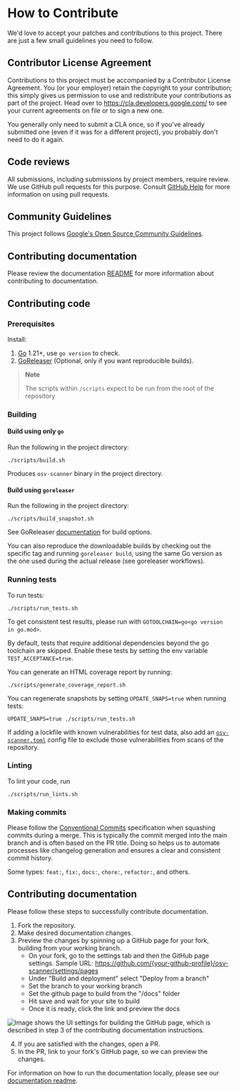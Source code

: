 # How to Contribute

We'd love to accept your patches and contributions to this project. There are
just a few small guidelines you need to follow.

## Contributor License Agreement

Contributions to this project must be accompanied by a Contributor License
Agreement. You (or your employer) retain the copyright to your contribution;
this simply gives us permission to use and redistribute your contributions as
part of the project. Head over to <https://cla.developers.google.com/> to see
your current agreements on file or to sign a new one.

You generally only need to submit a CLA once, so if you've already submitted one
(even if it was for a different project), you probably don't need to do it
again.

## Code reviews

All submissions, including submissions by project members, require review. We
use GitHub pull requests for this purpose. Consult
[GitHub Help](https://help.github.com/articles/about-pull-requests/) for more
information on using pull requests.

## Community Guidelines

This project follows
[Google's Open Source Community Guidelines](https://opensource.google.com/conduct/).

## Contributing documentation

Please review the documentation [README](docs/README.md) for more information about contributing to documentation.

## Contributing code

### Prerequisites

Install:

1. [Go](https://go.dev/) 1.21+, use `go version` to check.
2. [GoReleaser](https://goreleaser.com/) (Optional, only if you want reproducible builds).

> **Note**
>
> The scripts within `/scripts` expect to be run from the root of the repository

### Building

#### Build using only `go`

Run the following in the project directory:

```shell
./scripts/build.sh
```

Produces `osv-scanner` binary in the project directory.

#### Build using `goreleaser`

Run the following in the project directory:

```shell
./scripts/build_snapshot.sh
```

See GoReleaser [documentation](https://goreleaser.com/cmd/goreleaser_build/) for build options.

You can also reproduce the downloadable builds by checking out the specific tag and running `goreleaser build`,
using the same Go version as the one used during the actual release (see goreleaser workflows).

### Running tests

To run tests:

```shell
./scripts/run_tests.sh
```

To get consistent test results, please run with `GOTOOLCHAIN=go<go version in go.mod>`.

By default, tests that require additional dependencies beyond the go toolchain are skipped.
Enable these tests by setting the env variable `TEST_ACCEPTANCE=true`.

You can generate an HTML coverage report by running:

```shell
./scripts/generate_coverage_report.sh
```

You can regenerate snapshots by setting `UPDATE_SNAPS=true` when running tests:

```shell
UPDATE_SNAPS=true ./scripts/run_tests.sh
```

If adding a lockfile with known vulnerabilities for test data, also add an [`osv-scanner.toml`](https://google.github.io/osv-scanner/configuration/) config file to exclude those vulnerabilities from scans of the repository.

### Linting

To lint your code, run

```shell
./scripts/run_lints.sh
```

### Making commits

Please follow the [Conventional Commits](https://www.conventionalcommits.org/en/v1.0.0/) specification when squashing commits during a merge. This is typically the commit merged into the main branch and is often based on the PR title. Doing so helps us to automate processes like changelog generation and ensures a clear and consistent commit history.

Some types: `feat:`, `fix:`, `docs:`, `chore:`, `refactor:`, and others.

## Contributing documentation

Please follow these steps to successfully contribute documentation.

1. Fork the repository.
2. Make desired documentation changes.
3. Preview the changes by spinning up a GitHub page for your fork, building from your working branch.
   - On your fork, go to the settings tab and then the GitHub page settings. Sample URL: https://github.com/{your-github-profile}/osv-scanner/settings/pages
   - Under "Build and deployment" select "Deploy from a branch"
   - Set the branch to your working branch
   - Set the github page to build from the "/docs" folder
   - Hit save and wait for your site to build
   - Once it is ready, click the link and preview the docs

![Image shows the UI settings for building the GitHub page, which is described in step 3 of the contributing documentation instructions.](docs/images/github-page.png)

4. If you are satisfied with the changes, open a PR.
5. In the PR, link to your fork's GitHub page, so we can preview the changes.

For information on how to run the documentation locally, please see our [documentation readme](https://github.com/google/osv-scanner/blob/main/docs/README.md/#running-docs-locally).
